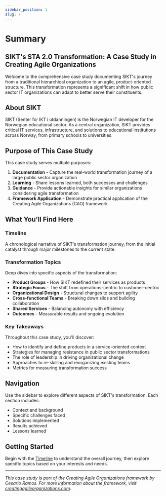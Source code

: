 ```yaml
---
sidebar_position: 1
slug: /
---
```


# Summary

## SIKT's STA 2.0 Transformation: A Case Study in Creating Agile Organizations

Welcome to the comprehensive case study documenting SIKT's journey from a traditional hierarchical organization to an agile, product-oriented structure. This transformation represents a significant shift in how public sector IT organizations can adapt to better serve their constituents.

## About SIKT

SIKT (Senter for IKT i utdanningen) is the Norwegian IT developer for the Norwegian educational sector. As a central organization, SIKT provides critical IT services, infrastructure, and solutions to educational institutions across Norway, from primary schools to universities.

## Purpose of This Case Study

This case study serves multiple purposes:

1. **Documentation** - Capture the real-world transformation journey of a large public sector organization
2. **Learning** - Share lessons learned, both successes and challenges
3. **Guidance** - Provide actionable insights for similar organizations considering agile transformation
4. **Framework Application** - Demonstrate practical application of the Creating Agile Organizations (CAO) framework

## What You'll Find Here

### Timeline
A chronological narrative of SIKT's transformation journey, from the initial catalyst through major milestones to the current state.

### Transformation Topics
Deep dives into specific aspects of the transformation:
- **Product Groups** - How SIKT redefined their services as products
- **Strategic Focus** - The shift from operations-centric to customer-centric
- **Organizational Design** - Structural changes to support agility
- **Cross-functional Teams** - Breaking down silos and building collaboration
- **Shared Services** - Balancing autonomy with efficiency
- **Outcomes** - Measurable results and ongoing evolution

### Key Takeaways

Throughout this case study, you'll discover:
- How to identify and define products in a service-oriented context
- Strategies for managing resistance in public sector transformations
- The role of leadership in driving organizational change
- Approaches to re-skilling and reorganizing existing teams
- Metrics for measuring transformation success

## Navigation

Use the sidebar to explore different aspects of SIKT's transformation. Each section includes:
- Context and background
- Specific challenges faced
- Solutions implemented
- Results achieved
- Lessons learned

## Getting Started

Begin with the [Timeline](/timeline) to understand the overall journey, then explore specific topics based on your interests and needs.

---

*This case study is part of the Creating Agile Organizations framework by Cesario Ramos. For more information about the framework, visit [creatingagileorganizations.com](https://creatingagileorganizations.com/).*